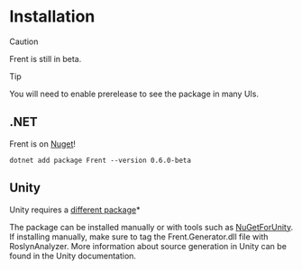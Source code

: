 # Installation

> [!CAUTION]
> Frent is still in beta.

> [!TIP]
> You will need to enable prerelease to see the package in many UIs.

## .NET

Frent is on [Nuget](https://www.nuget.org/packages/Frent/)!

```pwsh
dotnet add package Frent --version 0.6.0-beta
```

## Unity

Unity requires a [different package](https://www.nuget.org/packages/Frent.Unity)*

The package can be installed manually or with tools such as [NuGetForUnity](https://github.com/GlitchEnzo/NuGetForUnity). If installing manually, make sure to tag the Frent.Generator.dll file with RoslynAnalyzer. More information about source generation in Unity can be found in the Unity documentation.